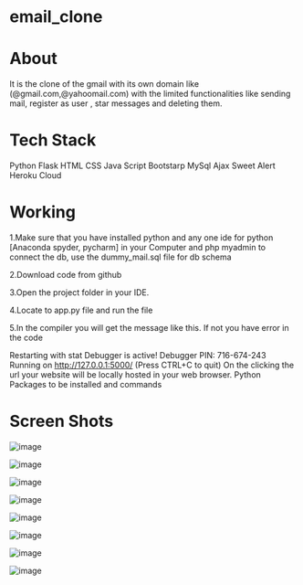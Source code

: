# email_clone

# About 
It is the clone of the gmail with its own domain like (@gmail.com,@yahoomail.com) with the limited functionalities like sending mail, register as user , star messages and deleting 
them.

# Tech Stack
Python Flask
HTML 
CSS
Java Script
Bootstarp
MySql
Ajax
Sweet Alert
Heroku Cloud 


# Working

1.Make sure that you have installed python and any one ide for python [Anaconda spyder, pycharm] in your Computer and php myadmin to connect the db, use the dummy_mail.sql file for db schema

2.Download code from github

3.Open the project folder in your IDE.

4.Locate to app.py file and run the file

5.In the compiler you will get the message like this. If not you have error in the code

Restarting with stat
Debugger is active!
Debugger PIN: 716-674-243
Running on http://127.0.0.1:5000/ (Press CTRL+C to quit)
On the clicking the url your website will be locally hosted in your web browser.
Python Packages to be installed and commands


# Screen Shots
![image](https://user-images.githubusercontent.com/53963652/166944055-3d21b12f-719e-4d29-8f19-b306dac0bd67.png)

![image](https://user-images.githubusercontent.com/53963652/166944303-49fc4a29-0141-465d-aeb7-d2f3b7915068.png)

![image](https://user-images.githubusercontent.com/53963652/166945617-ae3cfd4b-a6d0-4558-8227-bbe2da132f9e.png)

![image](https://user-images.githubusercontent.com/53963652/166945793-b097f3dd-c5ab-4760-852f-9517a11b1ce0.png)

![image](https://user-images.githubusercontent.com/53963652/166945891-3c622319-d3d5-4426-86f6-f32197b327d5.png)

![image](https://user-images.githubusercontent.com/53963652/166945989-1fbff3c5-f24d-4046-b76c-cc11cdd9a500.png)

![image](https://user-images.githubusercontent.com/53963652/166946158-134fb389-c38c-4941-b850-4d8db41ed3d4.png)

![image](https://user-images.githubusercontent.com/53963652/166946255-4bb77f50-eef3-422e-8d02-ea584d144092.png)
